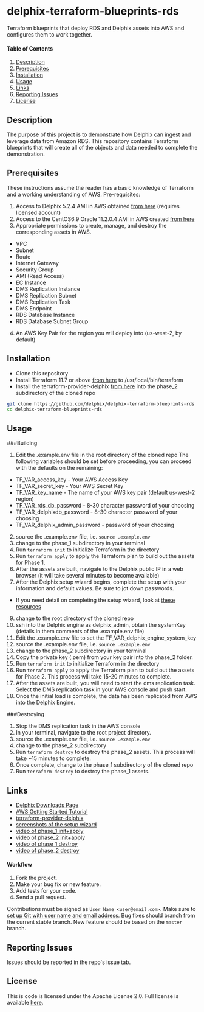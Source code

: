# delphix-terraform-blueprints-rds

Terraform blueprints that deploy RDS and Delphix assets into AWS and configures them to work together.

#### Table of Contents
1.  [Description](#description)
2.  [Prerequisites](#prereqs)
3.  [Installation](#installation)
4.  [Usage](#usage)
5.  [Links](#links)
6.  [Reporting Issues](#reporting-issues)
7.  [License](#license)

## <a id="description"></a>Description

The purpose of this project is to demonstrate how Delphix can ingest and leverage data from Amazon RDS. This repository contains Terraform blueprints that will create all of the objects and data needed to complete the demonstration.

## <a id="prereqs"></a>Prerequisites

These instructions assume the reader has a basic knowledge of Terraform and a working understanding of AWS.
Pre-requisites:
1. Access to Delphix 5.2.4 AMI in AWS obtained [from here](https://www.terraform.io/downloads.html) (requires licensed account)
2. Access to the CentOS6.9 Oracle 11.2.0.4 AMI in AWS created [from here](https://github.com/delphix/packer-delphix-centos69-oracle11204)
3. Appropriate permissions to create, manage, and destroy the corresponding assets in AWS.
  * VPC
  * Subnet
  * Route
  * Internet Gateway
  * Security Group
  * AMI (Read Access)
  * EC Instance
  * DMS Replication Instance
  * DMS Replication Subnet
  * DMS Replication Task
  * DMS Endpoint
  * RDS Database Instance
  * RDS Database Subnet Group
4. An AWS Key Pair for the region you will deploy into (us-west-2, by default)

## <a id="installation"></a>Installation

* Clone this repository
* Install Terraform 11.7 or above [from here](https://www.terraform.io/downloads.html) to  /usr/local/bin/terraform
* Install the terraform-provider-delphix [from here](https://github.com/delphix/terraform-provider-delphix) into the phase_2 subdirectory of the cloned repo

```bash
git clone https://github.com/delphix/delphix-terraform-blueprints-rds
cd delphix-terraform-blueprints-rds
```

## <a id="usage"></a>Usage

###Building

1. Edit the .example.env file in the root directory of the cloned repo
  The following variables should be set before proceeding, you can proceed with the defaults on the remaining:
  * TF_VAR_access_key - Your AWS Access Key
  * TF_VAR_secret_key - Your AWS Secret Key
  * TF_VAR_key_name - The name of your AWS key pair (default us-west-2 region)
  * TF_VAR_rds_db_password - 8-30 character password of your choosing
  * TF_VAR_delphixdb_password - 8-30 character password of your choosing
  * TF_VAR_delphix_admin_password - password of your choosing
2. source the .example.env file, i.e. ```source .example.env```
3. change to the phase_1 subdirectory in your terminal
5. Run ```terraform init``` to initialize Terraform in the directory
6. Run ```terraform apply``` to apply the Terraform plan to build out the assets for Phase 1.
7. After the assets are built, navigate to the Delphix public IP in a web browser (it will take several minutes to become available)
8. After the Delphix setup wizard begins, complete the setup with your information and default values. Be sure to jot down passwords.
  * If you need detail on completing the setup wizard, look at [these resources](./docs/setup_wizard)
9. change to the root directory of the cloned repo
10. ssh into the Delphix engine as delphix_admin, obtain the systemKey (details in them comments of the .example.env file)
11. Edit the .example.env file to set the TF_VAR_delphix_engine_system_key
12. source the .example.env file, i.e. ```source .example.env```
13. change to the phase_2 subdirectory in your terminal
10. Copy the private key (.pem) from your key pair into the phase_2 folder. 
13. Run ```terraform init``` to initialize Terraform in the directory
14. Run ```terraform apply``` to apply the Terraform plan to build out the assets for Phase 2. This process will take 15-20 minutes to complete.
15. After the assets are built, you will need to start the dms replication task. Select the DMS replication task in your AWS console and push start.
16. Once the initial load is complete, the data has been replicated from AWS into the Delphix Engine.

###Destroying

1. Stop the DMS replication task in the AWS console
2. In your terminal, navigate to the root project directory.
3. source the .example.env file, i.e. ```source .example.env```
4. change to the phase_2 subdirectory
5. Run ```terraform destroy``` to destroy the phase_2 assets. This process will take ~15 minutes to complete.
6. Once complete, change to the phase_1 subdirectory of the cloned repo
7. Run ```terraform destroy``` to destroy the phase_1 assets.

## <a id="links"></a>Links

*   [Delphix Downloads Page](https://download.delphix.com/)
*   [AWS Getting Started Tutorial](https://aws.amazon.com/getting-started/tutorials/)
*   [terraform-provider-delphix](https://github.com/delphix/terraform-provider-delphix)
*   [screenshots of the setup wizard](./docs/setup_wizard)
*   [video of phase_1 init+apply](https://vimeo.com/267154293/124a0871ca)
*   [video of phase_2 init+apply](https://vimeo.com/267153750/475e16463b)
*   [video of phase_1 destroy](https://vimeo.com/267152770/33b218aafe)
*   [video of phase_2 destroy](https://vimeo.com/267152866/29b5a02739)


#### Workflow

1.  Fork the project.
2.  Make your bug fix or new feature.
3.  Add tests for your code.
4.  Send a pull request.

Contributions must be signed as `User Name <user@email.com>`. Make sure to [set up Git with user name and email address](https://git-scm.com/book/en/v2/Getting-Started-First-Time-Git-Setup). Bug fixes should branch from the current stable branch. New feature should be based on the `master` branch.

## <a id="reporting_issues"></a>Reporting Issues

Issues should be reported in the repo's issue tab.

## <a id="license"></a>License

This is code is licensed under the Apache License 2.0. Full license is available [here](./LICENSE).
